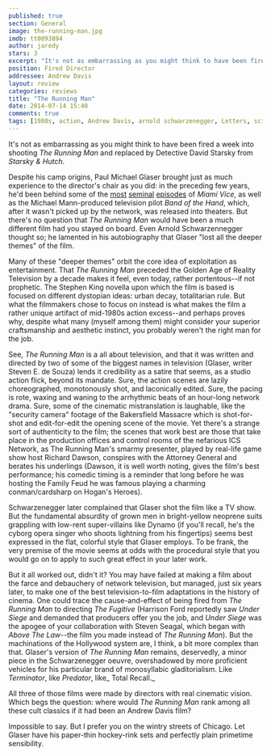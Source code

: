 ```yaml
---
published: true
section: General
image: the-running-man.jpg
imdb: tt0093894
author: jaredy
stars: 3
excerpt: "It's not as embarrassing as you might think to have been fired a week into shooting The Running Man and replaced by Detective David Starsky from Starsky & Hutch."
position: Fired Director
addressee: Andrew Davis
layout: review
categories: reviews
title: "The Running Man"
date: 2014-07-14 15:40
comments: true
tags: [1980s, action, Andrew Davis, arnold schwarzenegger, Letters, science fiction]
---
```

It's not as embarrassing as you might think to have been fired a week into shooting _The Running Man_ and replaced by Detective David Starsky from _Starsky & Hutch_. 

Despite his camp origins, Paul Michael Glaser brought just as much experience to the director's chair as you did: in the preceding few years, he'd been behind some of the [most][1] [seminal][2] [episodes][3] of _Miami Vice_, as well as the Michael Mann-produced television pilot _Band of the Hand_, which, after it wasn't picked up by the network, was released into theaters. But there's no question that _The Running Man_ would have been a much different film had you stayed on board. Even Arnold Schwarzennegger thought so; he lamented in his autobiography that Glaser "lost all the deeper themes" of the film.

   [1]: http://www.imdb.com/title/tt0647050/
   [2]: http://www.imdb.com/title/tt0647113/
   [3]: http://www.imdb.com/title/tt0647107/

Many of these "deeper themes" orbit the core idea of exploitation as entertainment. That _The Running Man_ preceded the Golden Age of Reality Television by a decade makes it feel, even today, rather portentous--if not prophetic. The Stephen King novella upon which the film is based is focused on different dystopian ideas: urban decay, totalitarian rule. But what the filmmakers chose to focus on instead is what makes the film a rather unique artifact of mid-1980s action excess--and perhaps proves why, despite what many (myself among them) might consider your superior craftsmanship and aesthetic instinct, you probably weren't the right man for the job. 

See, _The Running Man_ is a all about television, and that it was written and directed by two of some of the biggest names in television (Glaser, writer Steven E. de Souza) lends it credibility as a satire that seems, as a studio action flick, beyond its mandate. Sure, the action scenes are lazily choreographed, monotonously shot, and laconically edited. Sure, the pacing is rote, waxing and waning to the arrhythmic beats of an hour-long network drama. Sure, some of the cinematic mistranslation is laughable, like the "security camera" footage of the Bakersfield Massacre which is shot-for-shot and edit-for-edit the opening scene of the movie. Yet there's a strange sort of authenticity to the film; the scenes that work best are those that take place in the production offices and control rooms of the nefarious ICS Network, as The Running Man's smarmy presenter, played by real-life game show host Richard Dawson, conspires with the Attorney General and berates his underlings (Dawson, it is well worth noting, gives the film's best performance; his comedic timing is a reminder that long before he was hosting the Family Feud he was famous playing a charming conman/cardsharp on Hogan's Heroes). 

Schwarzenegger later complained that Glaser shot the film like a TV show. But the fundamental absurdity of grown men in bright-yellow neoprene suits grappling with low-rent super-villains like Dynamo (if you'll recall, he's the cyborg opera singer who shoots lightning from his fingertips) seems best expressed in the flat, colorful style that Glaser employs. To be frank, the very premise of the movie seems at odds with the procedural style that you would go on to apply to such great effect in your later work.

But it all worked out, didn't it? You may have failed at making a film about the farce and debauchery of network television, but managed, just six years later, to make one of the best television-to-film adaptations in the history of cinema. One could trace the cause-and-effect of being fired from _The Running Man_ to directing _The Fugitive_ (Harrison Ford reportedly saw _Under Siege_ and demanded that producers offer you the job, and _Under Siege_ was the apogee of your collaboration with Steven Seagal, which began with _Above The Law_--the film you made instead of _The Running Man_). But the machinations of the Hollywood system are, I think, a bit more complex than that. Glaser's version of _The Running Man_ remains, deservedly, a minor piece in the Schwarzenegger oeuvre, overshadowed by more proficient vehicles for his particular brand of monosyllabic gladitorialism. Like _Terminator_, like _Predator_, like_ Total Recall._

All three of those films were made by directors with real cinematic vision. Which begs the question: where would _The Running Man_ rank among all these cult classics if it had been an Andrew Davis film? 

Impossible to say. But I prefer you on the wintry streets of Chicago. Let Glaser have his paper-thin hockey-rink sets and perfectly plain primetime sensibility.
